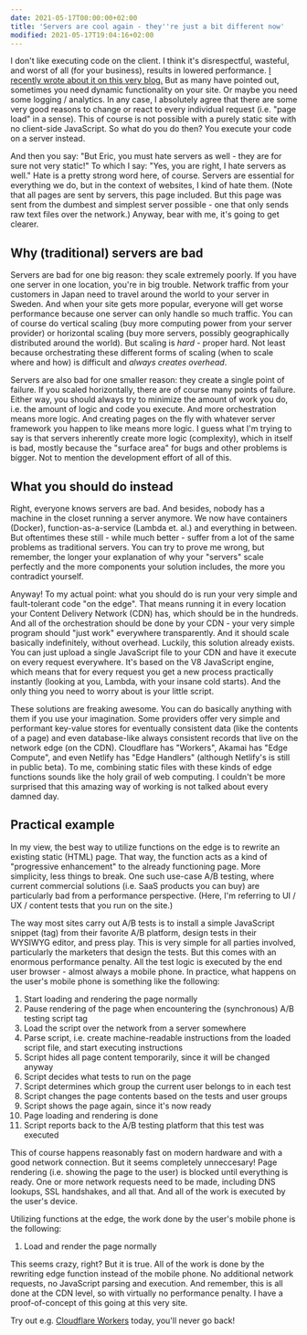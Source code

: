 ```yaml
---
date: 2021-05-17T00:00:00+02:00
title: 'Servers are cool again - they''re just a bit different now'
modified: 2021-05-17T19:04:16+02:00
---
```


I don't like executing code on the client. I think it's disrespectful, wasteful, and worst of all (for your business), results in lowered performance. [I recently wrote about it on this very blog.](/blog/your-website-is-not-an-app/) But as many have pointed out, sometimes you need dynamic functionality on your site. Or maybe you need some logging / analytics. In any case, I absolutely agree that there are some very good reasons to change or react to every individual request (i.e. "page load" in a sense). This of course is not possible with a purely static site with no client-side JavaScript. So what do you do then? You execute your code on a server instead.

And then you say: "But Eric, you must hate servers as well - they are for sure not very static!" To which I say: "Yes, you are right, I hate servers as well." Hate is a pretty strong word here, of course. Servers are essential for everything we do, but in the context of websites, I kind of hate them. (Note that all pages are sent by servers, this page included. But this page was sent from the dumbest and simplest server possible - one that only sends raw text files over the network.) Anyway, bear with me, it's going to get clearer.

## Why (traditional) servers are bad

Servers are bad for one big reason: they scale extremely poorly. If you have one server in one location, you're in big trouble. Network traffic from your customers in Japan need to travel around the world to your server in Sweden. And when your site gets more popular, everyone will get worse performance because one server can only handle so much traffic. You can of course do vertical scaling (buy more computing power from your server provider) or horizontal scaling (buy more servers, possibly geographically distributed around the world). But scaling is *hard* - proper hard. Not least because orchestrating these different forms of scaling (when to scale where and how) is difficult and *always creates overhead*.

Servers are also bad for one smaller reason: they create a single point of failure. If you scaled horizontally, there are of course many points of failure. Either way, you should always try to minimize the amount of work you do, i.e. the amount of logic and code you execute. And more orchestration means more logic. And creating pages on the fly with whatever server framework you happen to like means more logic. I guess what I'm trying to say is that servers inherently create more logic (complexity), which in itself is bad, mostly because the "surface area" for bugs and other problems is bigger. Not to mention the development effort of all of this.

## What you should do instead

Right, everyone knows servers are bad. And besides, nobody has a machine in the closet running a server anymore. We now have containers (Docker), function-as-a-service (Lambda et. al.) and everything in between. But oftentimes these still - while much better - suffer from a lot of the same problems as traditional servers. You can try to prove me wrong, but remember, the longer your explanation of why your "servers" scale perfectly and the more components your solution includes, the more you contradict yourself.

Anyway! To my actual point: what you should do is run your very simple and fault-tolerant code "on the edge". That means running it in every location your Content Delivery Network (CDN) has, which should be in the hundreds. And all of the orchestration should be done by your CDN - your very simple program should "just work" everywhere transparently. And it should scale basically indefinitely, without overhead. Luckily, this solution already exists. You can just upload a single JavaScript file to your CDN and have it execute on every request everywhere. It's based on the V8 JavaScript engine, which means that for every request you get a new process practically instantly (looking at you, Lambda, with your insane cold starts). And the only thing you need to worry about is your little script.

These solutions are freaking awesome. You can do basically anything with them if you use your imagination. Some providers offer very simple and performant key-value stores for eventually consistent data (like the contents of a page) and even database-like always consistent records that live on the network edge (on the CDN). Cloudflare has "Workers", Akamai has "Edge Compute", and even Netlify has "Edge Handlers" (although Netlify's is still in public beta). To me, combining static files with these kinds of edge functions sounds like the holy grail of web computing. I couldn't be more surprised that this amazing way of working is not talked about every damned day.

## Practical example

In my view, the best way to utilize functions on the edge is to rewrite an existing static (HTML) page. That way, the function acts as a kind of "progressive enhancement" to the already functioning page. More simplicity, less things to break. One such use-case A/B testing, where current commercial solutions (i.e. SaaS products you can buy) are particularly bad from a performance perspective. (Here, I'm referring to UI / UX / content tests that you run on the site.)

The way most sites carry out A/B tests is to install a simple JavaScript snippet (tag) from their favorite A/B platform, design tests in their WYSIWYG editor, and press play. This is very simple for all parties involved, particularly the marketers that design the tests. But this comes with an enormous performance penalty. All the test logic is executed by the end user browser - almost always a mobile phone. In practice, what happens on the user's mobile phone is something like the following:

1. Start loading and rendering the page normally
1. Pause rendering of the page when encountering the (synchronous) A/B testing script tag
1. Load the script over the network from a server somewhere
1. Parse script, i.e. create machine-readable instructions from the loaded script file, and start executing instructions
1. Script hides all page content temporarily, since it will be changed anyway
1. Script decides what tests to run on the page
1. Script determines which group the current user belongs to in each test
1. Script changes the page contents based on the tests and user groups
1. Script shows the page again, since it's now ready
1. Page loading and rendering is done
1. Script reports back to the A/B testing platform that this test was executed

This of course happens reasonably fast on modern hardware and with a good network connection. But it seems completely unneccesary! Page rendering (i.e. showing the page to the user) is blocked until everything is ready. One or more network requests need to be made, including DNS lookups, SSL handshakes, and all that. And all of the work is executed by the user's device.

Utilizing functions at the edge, the work done by the user's mobile phone is the following:

1. Load and render the page normally

This seems crazy, right? But it is true. All of the work is done by the rewriting edge function instead of the mobile phone. No additional network requests, no JavaScript parsing and execution. And remember, this is all done at the CDN level, so with virtually no performance penalty. I have a proof-of-concept of this going at this very site.

Try out e.g. [Cloudflare Workers](https://workers.cloudflare.com/) today, you'll never go back!
